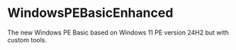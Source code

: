 # WindowsPEBasicEnhanced
The new Windows PE Basic based on Windows 11 PE version 24H2 but with custom tools.
